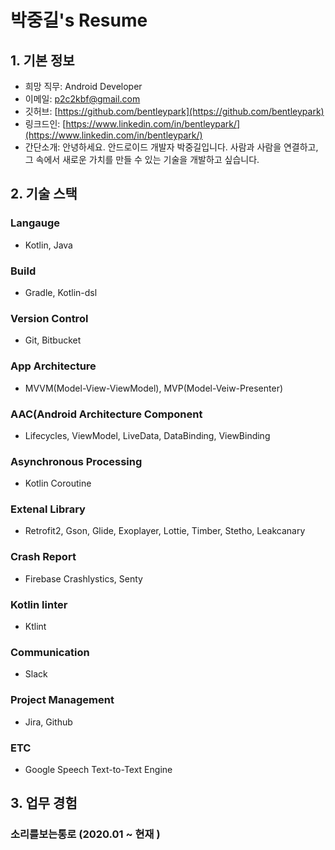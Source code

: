 # 박중길's Resume

## 1. 기본 정보 
* 희망 직무: Android Developer
* 이메일: [p2c2kbf@gmail.com](p2c2kbf@gmail.com)
* 깃허브: [https://github.com/bentleypark](https://github.com/bentleypark)
* 링크드인: [https://www.linkedin.com/in/bentleypark/](https://www.linkedin.com/in/bentleypark/) 
* 간단소개: 안녕하세요. 안드로이드 개발자 박중길입니다. 사람과 사람을 연결하고, 그 속에서 새로운 가치를 만들 수 있는 기술을 개발하고 싶습니다.

## 2. 기술 스택 
### Langauge
* Kotlin, Java
### Build
* Gradle, Kotlin-dsl
### Version Control
* Git, Bitbucket
### App Architecture
* MVVM(Model-View-ViewModel), MVP(Model-Veiw-Presenter)
### AAC(Android Architecture Component
* Lifecycles, ViewModel, LiveData, DataBinding, ViewBinding
### Asynchronous Processing
* Kotlin Coroutine
### Extenal Library
* Retrofit2, Gson, Glide, Exoplayer, Lottie, Timber, Stetho, Leakcanary
### Crash Report
* Firebase Crashlystics, Senty
### Kotlin linter
* Ktlint   
### Communication
* Slack
### Project Management
* Jira, Github
### ETC
* Google Speech Text-to-Text Engine

## 3. 업무 경험 
### 소리를보는통로 (2020.01 ~ 현재 )  
